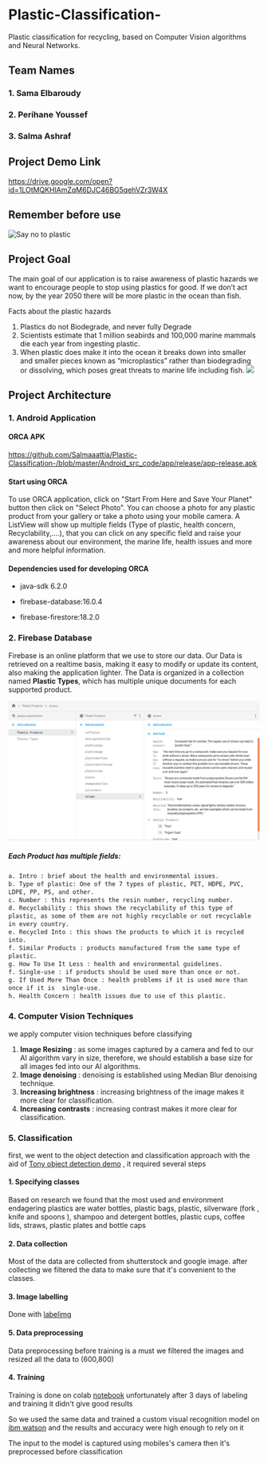 # Plastic-Classification-
Plastic classification for recycling, based on Computer Vision algorithms and Neural Networks.

## Team Names
### 1. Sama Elbaroudy
### 2. Perihane Youssef
### 3. Salma Ashraf 

## Project Demo Link
https://drive.google.com/open?id=1LOtMQKHlAmZqM6DJC46BG5qehVZr3W4X

## Remember before use 
![Say no to plastic](assets/dolphin.gif)
## Project Goal
The main goal of our application is to raise awareness of plastic hazards
we want to encourage people to stop using plastics for good. If we don’t act now, by the year 2050 there will be more plastic in the ocean than fish.

Facts about the plastic hazards
1. Plastics do not Biodegrade, and never fully Degrade
2. Scientists estimate that 1 million seabirds and 100,000 marine mammals die each year from ingesting plastic. 
3. When plastic does make it into the ocean it breaks down into smaller and smaller pieces known as “microplastics” rather than biodegrading or dissolving, which poses great threats to marine life including fish.
![](https://get-green-now.com/wp-content/uploads/2018/01/Microplastic-compressor.jpg)


## Project Architecture

### 1. Android Application

#### ORCA APK
https://github.com/Salmaaattia/Plastic-Classification-/blob/master/Android_src_code/app/release/app-release.apk

#### Start using ORCA

To use ORCA application, click on "Start From Here and Save Your Planet" button then click on "Select Photo". 
You can choose a photo for any plastic product from your gallery or take a photo using your mobile camera. 
A ListView will show up multiple fields (Type of plastic, health concern, Recyclability,....), that you can click on any specific field and raise your awareness about our environment, the marine life, health issues and more and more helpful information. 

#### Dependencies used for developing ORCA

- java-sdk 6.2.0

- firebase-database:16.0.4

- firebase-firestore:18.2.0


### 2. Firebase Database
Firebase is an online platform  that we use to store our data.
Our Data is retrieved on a realtime basis, making it easy to modify or update its content, also making the application lighter.
The Data is organized in a collection named __Plastic Types__, which has multiple unique documents for each supported product.

![](assets/IPPSC1) 

##### Each Product has multiple fields:

    a. Intro : brief about the health and environmental issues.  
    b. Type of plastic: One of the 7 types of plastic, PET, HDPE, PVC, LDPE, PP, PS, and other.
    c. Number : this represents the resin number, recycling number.
    d. Recyclability : this shows the recyclability of this type of plastic, as some of them are not highly recyclable or not recyclable in every country.
    e. Recycled Into : this shows the products to which it is recycled into.
    f. Similar Products : products manufactured from the same type of plastic.
    g. How To Use It Less : health and environmental guidelines.
    f. Single-use : if products should be used more than once or not.
    g. If Used More Than Once : health problems if it is used more than once if it is  single-use.
    h. Health Concern : health issues due to use of this plastic.
 
### 4. Computer Vision Techniques

we apply computer vision techniques before classifying 
  1. __Image Resizing__ :
  as some images captured by a camera and fed to our AI algorithm vary in size, therefore, we should establish a base size for all images fed into our AI algorithms.
  2. __Image denoising__ :
  denoising is established using Median Blur denoising technique.
  3. __Increasing brightness__ :
  increasing brightness of the image makes it more clear for classification.
  4. __Increasing contrasts__ :
  increasing contrast makes it more clear for classification.
  
### 5. Classification
first, we went to the object detection and classification approach with the aid of [Tony object detection demo](https://github.com/Tony607/object_detection_demo) , it required several steps
#### 1. Specifying classes 
Based on research we found that the most used and environment endagering plastics are water bottles, plastic bags, plastic,  silverware (fork , knife and spoons ), shampoo and detergent bottles, plastic cups, coffee lids, straws, plastic plates and bottle  caps
#### 2. Data collection
Most of the data are collected from shutterstock and google image.
after collecting we filtered the data to make sure that it's convenient to the classes.
#### 3. Image labelling 
Done with [labelimg](https://github.com/tzutalin/labelImg)
#### 5. Data preprocessing 
Data preprocessing before training is a must 
we filtered the images and resized all the data to (600,800) 
#### 4. Training
Training is done on colab [notebook](https://drive.google.com/open?id=1A7WDR2371HpOgmr-j3OBiYwr5bX0YIu7)
unfortunately after 3 days of labeling and training it didn't give good results

So we used the same data and trained a custom visual recognition model on [ibm watson](https://www.ibm.com/watson) and the results and accuracy were high enough to rely on it 

The input to the model is captured using mobiles's camera then it's preprocessed before classification 
